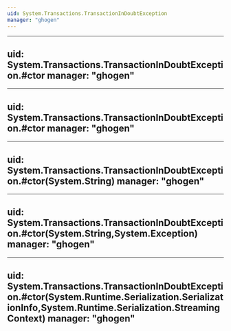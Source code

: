 ```yaml
---
uid: System.Transactions.TransactionInDoubtException
manager: "ghogen"
---
```


---
uid: System.Transactions.TransactionInDoubtException.#ctor
manager: "ghogen"
---

---
uid: System.Transactions.TransactionInDoubtException.#ctor
manager: "ghogen"
---

---
uid: System.Transactions.TransactionInDoubtException.#ctor(System.String)
manager: "ghogen"
---

---
uid: System.Transactions.TransactionInDoubtException.#ctor(System.String,System.Exception)
manager: "ghogen"
---

---
uid: System.Transactions.TransactionInDoubtException.#ctor(System.Runtime.Serialization.SerializationInfo,System.Runtime.Serialization.StreamingContext)
manager: "ghogen"
---

